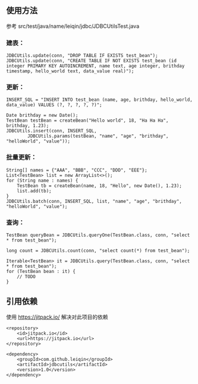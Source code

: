 ## 使用方法

参考 src/test/java/name/leiqin/jdbc/JDBCUtilsTest.java

### 建表：

	JDBCUtils.update(conn, "DROP TABLE IF EXISTS test_bean");
	JDBCUtils.update(conn, "CREATE TABLE IF NOT EXISTS test_bean (id integer PRIMARY KEY AUTOINCREMENT, name text, age integer, brithday timestamp, hello_world text, data_value real)");

### 更新：

	INSERT_SQL = "INSERT INTO test_bean (name, age, brithday, hello_world, data_value) VALUES (?, ?, ?, ?, ?)";

	Date brithday = new Date();
	TestBean testBean = createBean("Hello world", 18, "Ha Ha Ha", brithday, 1.23);	
	JDBCUtils.insert(conn, INSERT_SQL,
			JDBCUtils.params(testBean, "name", "age", "brithday", "helloWorld", "value"));

### 批量更新：

	String[] names = {"AAA", "BBB", "CCC", "DDD", "EEE"};
	List<TestBean> list = new ArrayList<>();
	for (String name : names) {
		TestBean tb = createBean(name, 18, "Hello", new Date(), 1.23);
		list.add(tb);
	}
	JDBCUtils.batch(conn, INSERT_SQL, list, "name", "age", "brithday", "helloWorld", "value");

### 查询：

	TestBean queryBean = JDBCUtils.queryOne(TestBean.class, conn, "select * from test_bean");

	long count = JDBCUtils.count(conn, "select count(*) from test_bean");

	Iterable<TestBean> it = JDBCUtils.query(TestBean.class, conn, "select * from test_bean");
	for (TestBean bean : it) {
		// TODO
	}


## 引用依赖

使用 https://jitpack.io/ 解决对此项目的依赖

	<repository>
	    <id>jitpack.io</id>
	    <url>https://jitpack.io</url>
	</repository>

	<dependency>
	    <groupId>com.github.leiqin</groupId>
	    <artifactId>jdbcutils</artifactId>
	    <version>1.0</version>
	</dependency>


